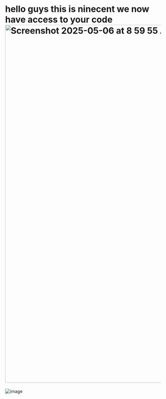 # hello guys this is ninecent we now have access to your code<img width="1157" alt="Screenshot 2025-05-06 at 8 59 55 AM" src="https://github.com/user-attachments/assets/723cf28d-cc42-4791-87ac-7245f5a63b55" />
![image](https://github.com/user-attachments/assets/1a64f757-ca97-48ed-a611-82800fbe124f)
